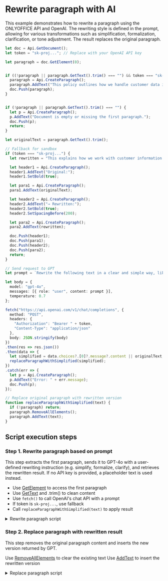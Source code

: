 # Rewrite paragraph with AI

This example demonstrates how to rewrite a paragraph using the ONLYOFFICE API and OpenAI. The rewriting style is defined in the prompt, allowing for various transformations such as simplification, formalization, clarification, or tone adjustment. The result replaces the original paragraph.

```ts editor-docx
let doc = Api.GetDocument();
let token = "sk-proj..."; // Replace with your OpenAI API key

let paragraph = doc.GetElement(0);


if ((!paragraph || paragraph.GetText().trim() === "") && token === "sk-proj...") {
  paragraph = Api.CreateParagraph();
  paragraph.AddText("This policy outlines how we handle customer data in our platform.");
  doc.Push(paragraph);
}


if (!paragraph || paragraph.GetText().trim() === "") {
  let p = Api.CreateParagraph();
  p.AddText("Document is empty or missing the first paragraph.");
  doc.Push(p);
  return;
}

let originalText = paragraph.GetText().trim();

// Fallback for sandbox
if (token === "sk-proj...") {
  let rewritten = "This explains how we work with customer information in a simple way.";

  let header1 = Api.CreateParagraph();
  header1.AddText("Original:");
  header1.SetBold(true);

  let para1 = Api.CreateParagraph();
  para1.AddText(originalText);

  let header2 = Api.CreateParagraph();
  header2.AddText("→ Rewritten:");
  header2.SetBold(true);
  header2.SetSpacingBefore(200);

  let para2 = Api.CreateParagraph();
  para2.AddText(rewritten);

  doc.Push(header1);
  doc.Push(para1);
  doc.Push(header2);
  doc.Push(para2);
  return;
}

// Send request to GPT
let prompt = `Rewrite the following text in a clear and simple way, like you're explaining it to a school student:\n\n"${originalText}"`;

let body = {
  model: "gpt-4o",
  messages: [{ role: "user", content: prompt }],
  temperature: 0.7
};

fetch("https://api.openai.com/v1/chat/completions", {
  method: "POST",
  headers: {
    "Authorization": "Bearer " + token,
    "Content-Type": "application/json"
  },
  body: JSON.stringify(body)
})
.then(res => res.json())
.then(data => {
  let simplified = data.choices?.[0]?.message?.content || originalText;
  replaceParagraphWithSimplified(simplified);
})
.catch(err => {
  let p = Api.CreateParagraph();
  p.AddText("Error: " + err.message);
  doc.Push(p);
});

// Replace original paragraph with rewritten version
function replaceParagraphWithSimplified(text) {
  if (!paragraph) return;
  paragraph.RemoveAllElements();
  paragraph.AddText(text);
}
```

## Script execution steps

### Step 1. Rewrite paragraph based on prompt

This step extracts the first paragraph, sends it to GPT-4o with a user-defined rewriting instruction (e.g. simplify, formalize, clarify), and retrieves the rewritten result. If no API key is provided, a placeholder text is used instead.

- Use [GetElement](../../usage-api/text-document-api/ApiDocument/Methods/GetElement.md) to access the first paragraph
- Use [GetText](../../usage-api/text-document-api/ApiParagraph/Methods/GetText.md) and .trim() to clean content
- Use `fetch()` to call OpenAI's chat API with a prompt
- If token is `sk-proj...`, use fallback
- Call `replaceParagraphWithSimplified(text)` to apply result

<details>
  <summary>Rewrite paragraph script</summary>

    ```ts
let token = "sk-proj..."; // Replace with your OpenAI API key

let paragraph = doc.GetElement(0);


if ((!paragraph || paragraph.GetText().trim() === "") && token === "sk-proj...") {
  paragraph = Api.CreateParagraph();
  paragraph.AddText("This policy outlines how we handle customer data in our platform.");
  doc.Push(paragraph);
}


if (!paragraph || paragraph.GetText().trim() === "") {
  let p = Api.CreateParagraph();
  p.AddText("Document is empty or missing the first paragraph.");
  doc.Push(p);
  return;
}

let originalText = paragraph.GetText().trim();

// Fallback for sandbox
if (token === "sk-proj...") {
  let rewritten = "This explains how we work with customer information in a simple way.";

  let header1 = Api.CreateParagraph();
  header1.AddText("Original:");
  header1.SetBold(true);

  let para1 = Api.CreateParagraph();
  para1.AddText(originalText);

  let header2 = Api.CreateParagraph();
  header2.AddText("→ Rewritten:");
  header2.SetBold(true);
  header2.SetSpacingBefore(200);

  let para2 = Api.CreateParagraph();
  para2.AddText(rewritten);

  doc.Push(header1);
  doc.Push(para1);
  doc.Push(header2);
  doc.Push(para2);
  return;
}

// Send request to GPT
let prompt = `Rewrite the following text in a clear and simple way, like you're explaining it to a school student:\n\n"${originalText}"`;

let body = {
  model: "gpt-4o",
  messages: [{ role: "user", content: prompt }],
  temperature: 0.7
};

fetch("https://api.openai.com/v1/chat/completions", {
  method: "POST",
  headers: {
    "Authorization": "Bearer " + token,
    "Content-Type": "application/json"
  },
  body: JSON.stringify(body)
})
.then(res => res.json())
.then(data => {
  let simplified = data.choices?.[0]?.message?.content || originalText;
  replaceParagraphWithSimplified(simplified);
})
.catch(err => {
  let p = Api.CreateParagraph();
  p.AddText("Error: " + err.message);
  doc.Push(p);
});
    ```

</details>

### Step 2. Replace paragraph with rewritten result

This step removes the original paragraph content and inserts the new version returned by GPT.

Use [RemoveAllElements](../../usage-api/text-document-api/ApiDocument/Methods/RemoveAllElements.md) to clear the existing text
Use [AddText](../../usage-api/text-document-api/ApiParagraph/Methods/AddText.md) to insert the rewritten version

<details>
  <summary>Replace paragraph script</summary>

    ```ts
// Replace original paragraph with rewritten version
function replaceParagraphWithSimplified(text) {
  let para = doc.GetElement(0);
  if (!para || typeof para.RemoveAllElements !== "function") return;

  para.RemoveAllElements();
  para.AddText(text);
}
    ```

</details>